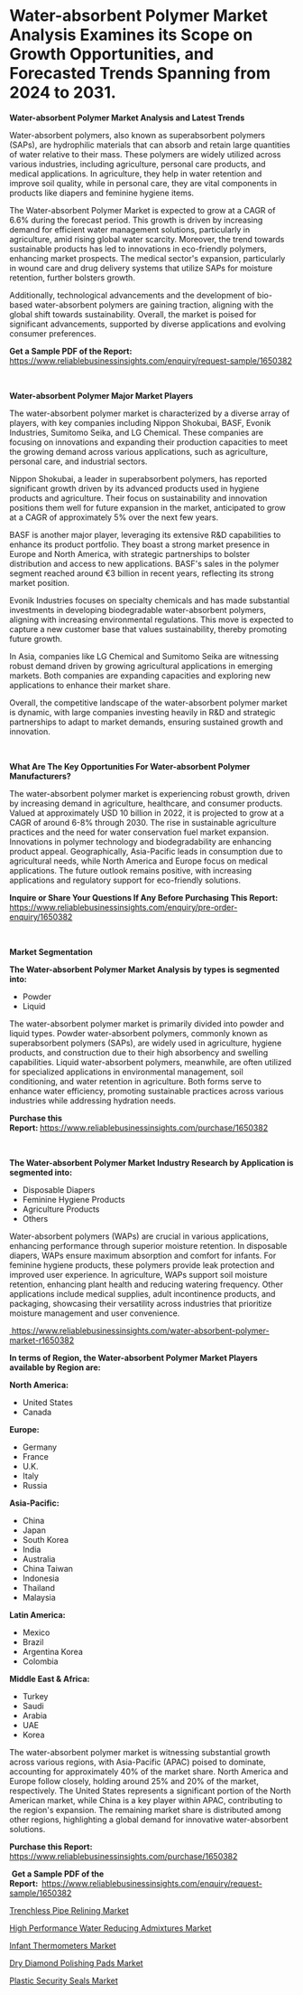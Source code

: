 <p><h1>Water-absorbent Polymer Market Analysis Examines its Scope on Growth Opportunities, and Forecasted Trends Spanning from 2024 to 2031.</h1></p><p><strong>Water-absorbent Polymer Market Analysis and Latest Trends</strong></p>
<p><p>Water-absorbent polymers, also known as superabsorbent polymers (SAPs), are hydrophilic materials that can absorb and retain large quantities of water relative to their mass. These polymers are widely utilized across various industries, including agriculture, personal care products, and medical applications. In agriculture, they help in water retention and improve soil quality, while in personal care, they are vital components in products like diapers and feminine hygiene items.</p><p>The Water-absorbent Polymer Market is expected to grow at a CAGR of 6.6% during the forecast period. This growth is driven by increasing demand for efficient water management solutions, particularly in agriculture, amid rising global water scarcity. Moreover, the trend towards sustainable products has led to innovations in eco-friendly polymers, enhancing market prospects. The medical sector's expansion, particularly in wound care and drug delivery systems that utilize SAPs for moisture retention, further bolsters growth.</p><p>Additionally, technological advancements and the development of bio-based water-absorbent polymers are gaining traction, aligning with the global shift towards sustainability. Overall, the market is poised for significant advancements, supported by diverse applications and evolving consumer preferences.</p></p>
<p><strong>Get a Sample PDF of the Report:&nbsp;</strong> <a href="https://www.reliablebusinessinsights.com/enquiry/request-sample/1650382?utm_campaign=102&utm_medium=2&utm_source=Github&utm_content=ia&utm_term=26092024&utm_id=water-absorbent-polymer">https://www.reliablebusinessinsights.com/enquiry/request-sample/1650382</a></p>
<p>&nbsp;</p>
<p><strong>Water-absorbent Polymer Major Market Players</strong></p>
<p><p>The water-absorbent polymer market is characterized by a diverse array of players, with key companies including Nippon Shokubai, BASF, Evonik Industries, Sumitomo Seika, and LG Chemical. These companies are focusing on innovations and expanding their production capacities to meet the growing demand across various applications, such as agriculture, personal care, and industrial sectors.</p><p>Nippon Shokubai, a leader in superabsorbent polymers, has reported significant growth driven by its advanced products used in hygiene products and agriculture. Their focus on sustainability and innovation positions them well for future expansion in the market, anticipated to grow at a CAGR of approximately 5% over the next few years.</p><p>BASF is another major player, leveraging its extensive R&D capabilities to enhance its product portfolio. They boast a strong market presence in Europe and North America, with strategic partnerships to bolster distribution and access to new applications. BASF's sales in the polymer segment reached around €3 billion in recent years, reflecting its strong market position.</p><p>Evonik Industries focuses on specialty chemicals and has made substantial investments in developing biodegradable water-absorbent polymers, aligning with increasing environmental regulations. This move is expected to capture a new customer base that values sustainability, thereby promoting future growth.</p><p>In Asia, companies like LG Chemical and Sumitomo Seika are witnessing robust demand driven by growing agricultural applications in emerging markets. Both companies are expanding capacities and exploring new applications to enhance their market share.</p><p>Overall, the competitive landscape of the water-absorbent polymer market is dynamic, with large companies investing heavily in R&D and strategic partnerships to adapt to market demands, ensuring sustained growth and innovation.</p></p>
<p>&nbsp;</p>
<p><strong>What Are The Key Opportunities For Water-absorbent Polymer Manufacturers?</strong></p>
<p><p>The water-absorbent polymer market is experiencing robust growth, driven by increasing demand in agriculture, healthcare, and consumer products. Valued at approximately USD 10 billion in 2022, it is projected to grow at a CAGR of around 6-8% through 2030. The rise in sustainable agriculture practices and the need for water conservation fuel market expansion. Innovations in polymer technology and biodegradability are enhancing product appeal. Geographically, Asia-Pacific leads in consumption due to agricultural needs, while North America and Europe focus on medical applications. The future outlook remains positive, with increasing applications and regulatory support for eco-friendly solutions.</p></p>
<p><strong>Inquire or Share Your Questions If Any Before Purchasing This Report:</strong> <a href="https://www.reliablebusinessinsights.com/enquiry/pre-order-enquiry/1650382?utm_campaign=102&utm_medium=2&utm_source=Github&utm_content=ia&utm_term=26092024&utm_id=water-absorbent-polymer">https://www.reliablebusinessinsights.com/enquiry/pre-order-enquiry/1650382</a></p>
<p>&nbsp;</p>
<p><strong>Market Segmentation</strong></p>
<p><strong>The Water-absorbent Polymer Market Analysis by types is segmented into:</strong></p>
<p><ul><li>Powder</li><li>Liquid</li></ul></p>
<p><p>The water-absorbent polymer market is primarily divided into powder and liquid types. Powder water-absorbent polymers, commonly known as superabsorbent polymers (SAPs), are widely used in agriculture, hygiene products, and construction due to their high absorbency and swelling capabilities. Liquid water-absorbent polymers, meanwhile, are often utilized for specialized applications in environmental management, soil conditioning, and water retention in agriculture. Both forms serve to enhance water efficiency, promoting sustainable practices across various industries while addressing hydration needs.</p></p>
<p><strong>Purchase this Report:&nbsp;</strong><a href="https://www.reliablebusinessinsights.com/purchase/1650382?utm_campaign=102&utm_medium=2&utm_source=Github&utm_content=ia&utm_term=26092024&utm_id=water-absorbent-polymer">https://www.reliablebusinessinsights.com/purchase/1650382</a></p>
<p>&nbsp;</p>
<p><strong>The Water-absorbent Polymer Market Industry Research by Application is segmented into:</strong></p>
<p><ul><li>Disposable Diapers</li><li>Feminine Hygiene Products</li><li>Agriculture Products</li><li>Others</li></ul></p>
<p><p>Water-absorbent polymers (WAPs) are crucial in various applications, enhancing performance through superior moisture retention. In disposable diapers, WAPs ensure maximum absorption and comfort for infants. For feminine hygiene products, these polymers provide leak protection and improved user experience. In agriculture, WAPs support soil moisture retention, enhancing plant health and reducing watering frequency. Other applications include medical supplies, adult incontinence products, and packaging, showcasing their versatility across industries that prioritize moisture management and user convenience.</p></p>
<p><a href="https://www.reliablebusinessinsights.com/water-absorbent-polymer-market-r1650382?utm_campaign=102&utm_medium=2&utm_source=Github&utm_content=ia&utm_term=26092024&utm_id=water-absorbent-polymer">&nbsp;https://www.reliablebusinessinsights.com/water-absorbent-polymer-market-r1650382</a></p>
<p><strong>In terms of Region, the Water-absorbent Polymer Market Players available by Region are:</strong></p>
<p>
    <p> <strong> North America: </strong>
        <ul>
            <li>United States</li>
            <li>Canada</li>
        </ul>
        </p> 
    <p> <strong> Europe: </strong>
        <ul>
            <li>Germany</li>
            <li>France</li>
            <li>U.K.</li>
            <li>Italy</li>
            <li>Russia</li>
        </ul>
        </p> 
    <p> <strong> Asia-Pacific: </strong>
        <ul>
            <li>China</li>
            <li>Japan</li>
            <li>South Korea</li>
            <li>India</li>
            <li>Australia</li>
            <li>China Taiwan</li>
            <li>Indonesia</li>
            <li>Thailand</li>
            <li>Malaysia</li>
        </ul>
        </p> 
    <p> <strong> Latin America: </strong>
        <ul>
            <li>Mexico</li>
            <li>Brazil</li>
            <li>Argentina Korea</li>
            <li>Colombia</li>
        </ul>
        </p> 
    <p> <strong> Middle East & Africa: </strong>
        <ul>
            <li>Turkey</li>
            <li>Saudi</li>
            <li>Arabia</li>
            <li>UAE</li>
            <li>Korea</li>
        </ul>
    </p>
    </p>
<p><p>The water-absorbent polymer market is witnessing substantial growth across various regions, with Asia-Pacific (APAC) poised to dominate, accounting for approximately 40% of the market share. North America and Europe follow closely, holding around 25% and 20% of the market, respectively. The United States represents a significant portion of the North American market, while China is a key player within APAC, contributing to the region's expansion. The remaining market share is distributed among other regions, highlighting a global demand for innovative water-absorbent solutions.</p></p>
<p><strong>Purchase this Report: </strong><a href="https://www.reliablebusinessinsights.com/purchase/1650382?utm_campaign=102&utm_medium=2&utm_source=Github&utm_content=ia&utm_term=26092024&utm_id=water-absorbent-polymer">https://www.reliablebusinessinsights.com/purchase/1650382</a></p>
<p>&nbsp;<strong>Get a Sample PDF of the Report:&nbsp;&nbsp;</strong><a href="https://www.reliablebusinessinsights.com/enquiry/request-sample/1650382?utm_campaign=102&utm_medium=2&utm_source=Github&utm_content=ia&utm_term=26092024&utm_id=water-absorbent-polymer">https://www.reliablebusinessinsights.com/enquiry/request-sample/1650382</a></p>
<p><strong></strong></p>
<p><p><a href="https://www.linkedin.com/pulse/trenchless-pipe-relining-market-insights-products-regional-analysis-ftldc?trackingId=4uUwUjWgSPajB1KkHZ78OA%3D%3D&utm_campaign=102&utm_medium=2&utm_source=Github&utm_content=ia&utm_term=26092024&utm_id=water-absorbent-polymer">Trenchless Pipe Relining Market</a></p><p><a href="https://github.com/sumonsky0m/Market-Research-Report-List-1/blob/main/high-performance-water-reducing-admixtures-market.md?utm_campaign=102&utm_medium=2&utm_source=Github&utm_content=ia&utm_term=26092024&utm_id=water-absorbent-polymer">High Performance Water Reducing Admixtures Market</a></p><p><a href="https://issuu.com/reportprime-2/docs/infant-thermometers-market-size-203_13d40bb85346c2?utm_campaign=102&utm_medium=2&utm_source=Github&utm_content=ia&utm_term=26092024&utm_id=water-absorbent-polymer">Infant Thermometers Market</a></p><p><a href="https://issuu.com/reportprime-2/docs/dry-diamond-polishing-pads-market-s_14a52ea29a6350?utm_campaign=102&utm_medium=2&utm_source=Github&utm_content=ia&utm_term=26092024&utm_id=water-absorbent-polymer">Dry Diamond Polishing Pads Market</a></p><p><a href="https://www.linkedin.com/pulse/plastic-security-seals-market-global-trends-forecast-2024-2031-8vfhc?trackingId=3%2FBBF31URqWhbcOveHI4xA%3D%3D&utm_campaign=102&utm_medium=2&utm_source=Github&utm_content=ia&utm_term=26092024&utm_id=water-absorbent-polymer">Plastic Security Seals Market</a></p></p>